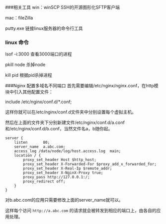 ###相关工具
win：winSCP  SSH的开源图形化SFTP客户端

mac：fileZilla

putty.exe 链接linux服务器的命令行工具
### linux 命令
lsof -i:3000 查看3000端口的进程

pkill node 杀掉node

kill pid 根据pid杀掉进程




###Nginx 配置多域名不同端口
首先需要编辑/etc/nginx/nginx.conf，在http模块中引入其他配置文件：

include /etc/nginx/conf.d/*.conf;

这样你就可以在/etc/nginx/conf.d文件夹中分别设置每个虚拟主机。

然后在上面的文件夹下分别新建文件/etc/nginx/conf.d/a.conf和/etc/nginx/conf.d/b.conf，当然文件名a，b随你起。
```
server {
    listen       80;
    server_name  a.abc.com;
    access_log /data/node/log/host.access.log  main;
    location / {
        proxy_set_header Host $http_host;
        proxy_set_header X-Forwarded-For $proxy_add_x_forwarded_for;
        proxy_set_header X-Real-Ip $remote_addr;
        proxy_set_header X-NginX-Proxy true;
        proxy_pass http://127.0.0.1:/;
        proxy_redirect off;
    }
}
```
对b.abc.com的应用只需要修改上面的server_name就可以。

这样每个访问 `http://a.abc.com` 的请求就会被转发到相应的端口上，由各自的应用处理。
